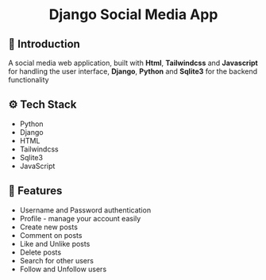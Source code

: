 <h1 align="center"> Django Social Media App </h1>


## <a name="introduction">🤖 Introduction</a>

A social media web application, built with <b>Html</b>, <b>Tailwindcss</b> and <b>Javascript</b> for handling the user interface, <b>Django</b>, <b>Python</b> and <b>Sqlite3</b> for the backend functionality

## <a name="tech-stack">⚙️ Tech Stack</a>
- Python
- Django
- HTML
- Tailwindcss
- Sqlite3
- JavaScript

## <a name="features">🔋 Features</a>
- Username and Password authentication
- Profile - manage your account easily
- Create new posts
- Comment on posts
- Like and Unlike posts
- Delete posts
- Search for other users
- Follow and Unfollow users
